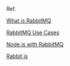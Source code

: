 Ref.

[What is RabbitMQ](https://www.cloudamqp.com/blog/2015-05-18-part1-rabbitmq-for-beginners-what-is-rabbitmq.html)

[RabbitMQ Use Cases](https://www.cloudamqp.com/docs/usecases.html)

[Node.js with RabbitMQ](https://www.ctl.io/developers/blog/post/tutorial-rabbitmq-node-js)

[Rabbit.js](http://www.squaremobius.net/rabbit.js/)
